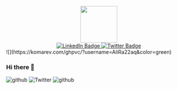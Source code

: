 <div id="header" align="center">
  <img src="https://media.giphy.com/media/M9gbBd9nbDrOTu1Mqx/giphy.gif" width="100"/>
</div>

<div id="badges" align="center">
  <a href="https://www.linkedin.com/in/alirazzaquet" target="_blank">
    <img src="https://img.shields.io/badge/LinkedIn-blue?style=for-the-badge&logo=linkedin&logoColor=white" alt="LinkedIn Badge"/>
  </a>
  <a href="https://twitter.com/AliRa22aq" target="_blank">
    <img src="https://img.shields.io/badge/Twitter-blue?style=for-the-badge&logo=twitter&logoColor=white" alt="Twitter Badge"/>
  </a>
<!--   <a href="your-twitter-URL">
    <img src="https://img.shields.io/badge/Twitter-blue?style=for-the-badge&logo=twitter&logoColor=white" alt="Twitter Badge"/>
  </a>-->
</div> 

<div id="badges">
<!--   <img src="https://komarev.com/ghpvc/AliRa22aq&style=flat-square&color=blue" alt=""/> -->
  ![](https://komarev.com/ghpvc/?username=AliRa22aq&color=green)

</div>


### Hi there 👋

![github](https://img.shields.io/badge/GitHub-000000?style=for-the-badge&logo=GitHub&logoColor=white)
![Twitter](https://img.shields.io/badge/Twitter-000000?style=for-the-badge&logo=Twitter&logoColor=white)
![github](https://img.shields.io/badge/GitHub-000000?style=for-the-badge&logo=GitHub&logoColor=white)

<!--
![<Badge Name>](https://img.shields.io/badge/<Badge Text>-<Background Color>?style=for-the-badge&logo=<Icon Name>&logoColor=<Logo Color>)
--!>


<!--
**AliRa22aq/AliRa22aq** is a ✨ _special_ ✨ repository because its `README.md` (this file) appears on your GitHub profile.

Here are some ideas to get you started:

- 🔭 I’m currently working on ...
- 🌱 I’m currently learning ...
- 👯 I’m looking to collaborate on ...
- 🤔 I’m looking for help with ...
- 💬 Ask me about ...
- 📫 How to reach me: ...
- 😄 Pronouns: ...
- ⚡ Fun fact: ...
-->
